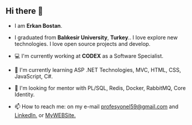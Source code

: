 ## Hi there 👋
- I am **Erkan Bostan**.

- I graduated from **Balıkesir University**, **Turkey**.. I love explore new technologies. I love open source projects and develop.

- 💻 I'm currently working at **CODEX** as a Software Specialist.

- 🌱 I'm currently learning ASP .NET Technologies, MVC, HTML, CSS, JavaScript, C#.

- 👀 I'm looking for mentor with PL/SQL, Redis, Docker, RabbitMQ, Core Identity.

- 📫 How to reach me: on my e-mail profesyonel59@gmail.com and [LinkedIn.](https://www.linkedin.com/in/erkan-bostan-11257a210/) or [MyWEBSite.](https://erkanbostan.com)
